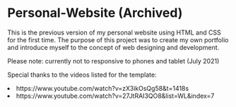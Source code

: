 # Personal-Website (Archived)
This is the previous version of my personal website using HTML and CSS for the first time. The purpose of this project was to create my own portfolio and introduce myself to the concept of web designing and development.

Please note: currently not to responsive to phones and tablet (July 2021)

Special thanks to the videos listed for the template:
<li> https://www.youtube.com/watch?v=zX3ikOsQg58&t=1418s </li>
<li> https://www.youtube.com/watch?v=27JtRAI3QO8&list=WL&index=7 </li>
